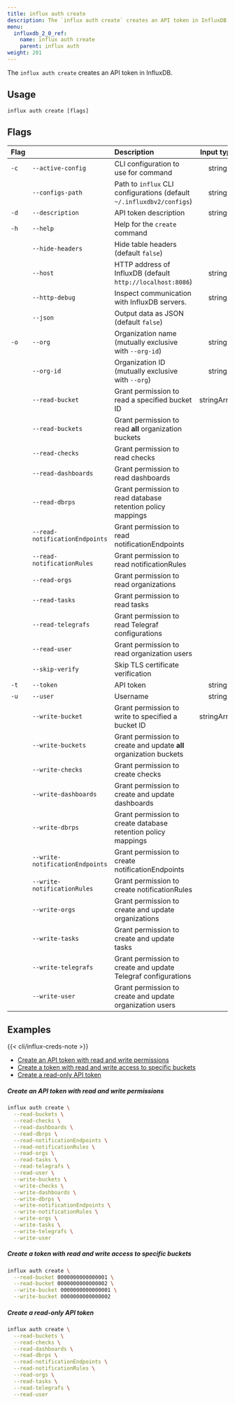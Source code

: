 ```yaml
---
title: influx auth create
description: The `influx auth create` creates an API token in InfluxDB.
menu:
  influxdb_2_0_ref:
    name: influx auth create
    parent: influx auth
weight: 201
---
```


The `influx auth create` creates an API token in InfluxDB.

## Usage
```
influx auth create [flags]
```

## Flags
| Flag |                                 | Description                                                           | Input type  | {{< cli/mapped >}}    |
|:-----|:--------------------------------|:----------------------------------------------------------------------|:-----------:|:----------------------|
| `-c` | `--active-config`               | CLI configuration to use for command                                  | string      |                       |
|      | `--configs-path`                | Path to `influx` CLI configurations (default `~/.influxdbv2/configs`) | string      | `INFLUX_CONFIGS_PATH` |
| `-d` | `--description`                 | API token description                                                 | string      |                       |
| `-h` | `--help`                        | Help for the `create` command                                         |             |                       |
|      | `--hide-headers`                | Hide table headers (default `false`)                                  |             | `INFLUX_HIDE_HEADERS` |
|      | `--host`                        | HTTP address of InfluxDB (default `http://localhost:8086`)            | string      | `INFLUX_HOST`         |
|      | `--http-debug`                  | Inspect communication with InfluxDB servers.                          | string      |                       |
|      | `--json`                        | Output data as JSON (default `false`)                                 |             | `INFLUX_OUTPUT_JSON`  |
| `-o` | `--org`                         | Organization name (mutually exclusive with `--org-id`)                | string      | `INFLUX_ORG`          |
|      | `--org-id`                      | Organization ID (mutually exclusive with `--org`)                     | string      | `INFLUX_ORG_ID`       |
|      | `--read-bucket`                 | Grant permission to read a specified bucket ID                        | stringArray |                       |
|      | `--read-buckets`                | Grant permission to read **all** organization buckets                 |             |                       |
|      | `--read-checks`                 | Grant permission to read checks                                       |             |                       |
|      | `--read-dashboards`             | Grant permission to read dashboards                                   |             |                       |
|      | `--read-dbrps`                  | Grant permission to read database retention policy mappings           |             |                       |
|      | `--read-notificationEndpoints`  | Grant permission to read notificationEndpoints                        |             |                       |
|      | `--read-notificationRules`      | Grant permission to read notificationRules                            |             |                       |
|      | `--read-orgs`                   | Grant permission to read organizations                                |             |                       |
|      | `--read-tasks`                  | Grant permission to read tasks                                        |             |                       |
|      | `--read-telegrafs`              | Grant permission to read Telegraf configurations                      |             |                       |
|      | `--read-user`                   | Grant permission to read organization users                           |             |                       |
|      | `--skip-verify`                 | Skip TLS certificate verification                                     |             |                       |
| `-t` | `--token`                       | API token                                                             | string      | `INFLUX_TOKEN`        |
| `-u` | `--user`                        | Username                                                              | string      |                       |
|      | `--write-bucket`                | Grant permission to write to specified a bucket ID                    | stringArray |                       |
|      | `--write-buckets`               | Grant permission to create and update **all** organization buckets    |             |                       |
|      | `--write-checks`                | Grant permission to create checks                                     |             |                       |
|      | `--write-dashboards`            | Grant permission to create and update dashboards                      |             |                       |
|      | `--write-dbrps`                 | Grant permission to create database retention policy mappings         |             |                       |
|      | `--write-notificationEndpoints` | Grant permission to create notificationEndpoints                      |             |                       |
|      | `--write-notificationRules`     | Grant permission to create notificationRules                          |             |                       |
|      | `--write-orgs`                  | Grant permission to create and update organizations                   |             |                       |
|      | `--write-tasks`                 | Grant permission to create and update tasks                           |             |                       |
|      | `--write-telegrafs`             | Grant permission to create and update Telegraf configurations         |             |                       |
|      | `--write-user`                  | Grant permission to create and update organization users              |             |                       |

## Examples

{{< cli/influx-creds-note >}}

- [Create an API token with read and write permissions](#create-an-authentication-token-with-read-and-write-permissions)
- [Create a token with read and write access to specific buckets](#create-a-token-with-read-and-write-access-to-specific-buckets)
- [Create a read-only API token](#create-a-read-only-authentication-token)

##### Create an API token with read and write permissions
```sh
influx auth create \
  --read-buckets \
  --read-checks \
  --read-dashboards \
  --read-dbrps \
  --read-notificationEndpoints \
  --read-notificationRules \
  --read-orgs \
  --read-tasks \
  --read-telegrafs \
  --read-user \
  --write-buckets \
  --write-checks \
  --write-dashboards \
  --write-dbrps \
  --write-notificationEndpoints \
  --write-notificationRules \
  --write-orgs \
  --write-tasks \
  --write-telegrafs \
  --write-user
```

##### Create a token with read and write access to specific buckets
```sh
influx auth create \
  --read-bucket 0000000000000001 \
  --read-bucket 0000000000000002 \
  --write-bucket 0000000000000001 \
  --write-bucket 0000000000000002
```

##### Create a read-only API token
```sh
influx auth create \
  --read-buckets \
  --read-checks \
  --read-dashboards \
  --read-dbrps \
  --read-notificationEndpoints \
  --read-notificationRules \
  --read-orgs \
  --read-tasks \
  --read-telegrafs \
  --read-user
```

